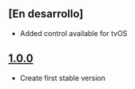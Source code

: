 ## [En desarrollo]

- Added control available for tvOS

## [1.0.0](https://github.com/SDOSLabs/ALTENNetwork/tree/1.0.0)

- Create first stable version
